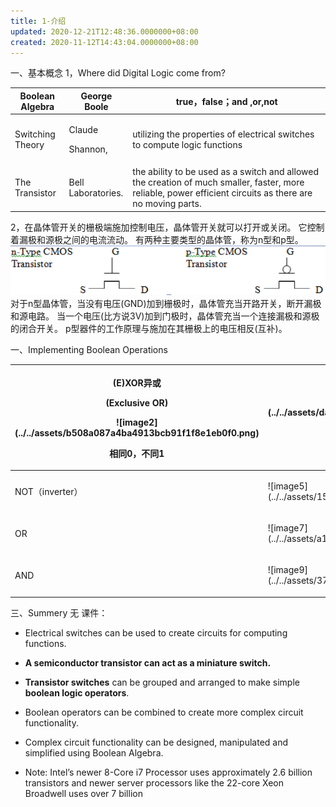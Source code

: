 ```yaml
---
title: 1-介绍
updated: 2020-12-21T12:48:36.0000000+08:00
created: 2020-11-12T14:43:04.0000000+08:00
---
```


一、基本概念
1，Where did Digital Logic come from?

<table>
<colgroup>
<col style="width: 17%" />
<col style="width: 19%" />
<col style="width: 62%" />
</colgroup>
<thead>
<tr class="header">
<th>Boolean Algebra</th>
<th>George Boole</th>
<th>true，false；and ,or,not</th>
</tr>
</thead>
<tbody>
<tr class="odd">
<td>Switching Theory</td>
<td><p>Claude</p>
<p>Shannon,</p></td>
<td>utilizing the properties of electrical switches to compute logic functions</td>
</tr>
<tr class="even">
<td>The Transistor</td>
<td>Bell Laboratories.</td>
<td>the ability to be used as a switch and allowed the creation of much smaller, faster, more reliable, power efficient circuits as there are no moving parts.</td>
</tr>
</tbody>
</table>

2，在晶体管开关的栅极端施加控制电压，晶体管开关就可以打开或关闭。
它控制着漏极和源极之间的电流流动。
有两种主要类型的晶体管，称为n型和p型。
![image1](../../assets/6932930103ff422c98a8a0ca184a8ed0.png)
对于n型晶体管，当没有电压(GND)加到栅极时，晶体管充当开路开关，断开漏极和源电路。
当一个电压(比方说3V)加到门极时，晶体管充当一个连接漏极和源极的闭合开关。
p型器件的工作原理与施加在其栅极上的电压相反(互补)。

一、Implementing Boolean Operations
<table>
<colgroup>
<col style="width: 31%" />
<col style="width: 31%" />
<col style="width: 36%" />
</colgroup>
<thead>
<tr class="header">
<th><p>(E)XOR异或</p>
<p>(Exclusive OR)</p>
<p>![image2](../../assets/b508a087a4ba4913bcb91f1f8e1eb0f0.png)</p>
<p>相同0，不同1</p></th>
<th><p>![image3](../../assets/dabaef8408cb4589adc713b35277f65b.png)</p>
<p>同0异1</p></th>
<th><p>![image4](../../assets/9a23a1bfec6e4c1f9d04bd1bfc8b3ec3.png)</p>
<p></p></th>
</tr>
</thead>
<tbody>
<tr class="odd">
<td>NOT（inverter）</td>
<td><p>![image5](../../assets/159c70d9ad734388a48cae7b7a072509.png)</p>
<p></p></td>
<td>![image6](../../assets/7b1fa65f7dc24d9f84782a942f562508.png)</td>
</tr>
<tr class="even">
<td>OR</td>
<td><p>![image7](../../assets/a1b61b29b7894f5f8de9736f4c3be8d6.png)</p>
<p></p></td>
<td><p>![image8](../../assets/272f5be7c5174b26989efa6b295f3399.png)</p>
<p></p></td>
</tr>
<tr class="odd">
<td>AND</td>
<td><p>![image9](../../assets/3707e51ae325425dbbd6f2a7ea51ba53.png)</p>
<p></p></td>
<td><p>![image10](../../assets/0bbff3a6bd9542c58e0c39aff366607e.png)</p>
<p></p>
<p></p>
<p></p>
<p></p>
<p></p></td>
</tr>
</tbody>
</table>

三、Summery
无
课件：
- Electrical switches can be used to create circuits for computing functions.

- **A semiconductor transistor can act as a miniature switch.**

- **Transistor switches** can be grouped and arranged to make simple **boolean logic operators**.

- Boolean operators can be combined to create more complex circuit functionality.

- Complex circuit functionality can be designed, manipulated and simplified using Boolean Algebra.

- Note: Intel’s newer 8-Core i7 Processor uses approximately 2.6 billion transistors and newer server processors like the 22-core Xeon Broadwell uses over 7 billion
